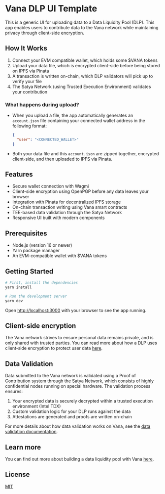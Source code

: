 # Vana DLP UI Template

This is a generic UI for uploading data to a Data Liquidity Pool (DLP). This app enables users to contribute data to the Vana network while maintaining privacy through client-side encryption.

## How It Works

1. Connect your EVM compatible wallet, which holds some $VANA tokens
2. Upload your data file, which is encrypted client-side before being stored on IPFS via Pinata
3. A transaction is written on-chain, which DLP validators will pick up to verify your file
4. The Satya Network (using Trusted Execution Environment) validates your contribution

### What happens during upload?

- When you upload a file, the app automatically generates an `account.json` file containing your connected wallet address in the following format:

  ```json
  {
    "user": "<CONNECTED_WALLET>"
  }
  ```
- Both your data file and this `account.json` are zipped together, encrypted client-side, and then uploaded to IPFS via Pinata.

## Features

- Secure wallet connection with Wagmi 
- Client-side encryption using OpenPGP before any data leaves your browser
- Integration with Pinata for decentralized IPFS storage 
- On-chain transaction writing using Vana smart contracts
- TEE-based data validation through the Satya Network
- Responsive UI built with modern components

## Prerequisites

- Node.js (version 16 or newer)
- Yarn package manager
- An EVM-compatible wallet with $VANA tokens

## Getting Started

```bash
# First, install the dependencies
yarn install

# Run the development server
yarn dev
```

Open [http://localhost:3000](http://localhost:3000) with your browser to see the app running.

## Client-side encryption

The Vana network strives to ensure personal data remains private, and is only shared with trusted parties. You can read more about how a DLP uses client-side encryption to protect user data [here](https://docs.vana.org/docs/data-privacy).

## Data Validation

Data submitted to the Vana network is validated using a Proof of Contribution system through the Satya Network, which consists of highly confidential nodes running on special hardware. The validation process ensures:

1. Your encrypted data is securely decrypted within a trusted execution environment (Intel TDX)
2. Custom validation logic for your DLP runs against the data
3. Attestations are generated and proofs are written on-chain

For more details about how data validation works on Vana, see the [data validation documentation](https://docs.vana.org/docs/data-validation).

## Learn more

You can find out more about building a data liquidity pool with Vana [here](https://docs.vana.org/docs/how-to-create-a-data-liquidity-pool).

## License

[MIT](LICENSE)
